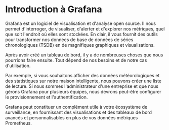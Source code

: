 # Introduction à Grafana

Grafana est un logiciel de visualisation et d'analyse open source. Il nous permet d'interroger, de visualiser, d'alerter et d'explorer nos métriques, quel que soit l'endroit où elles sont stockées. En clair, il vous fournit des outils pour transformer nos données de base de données de séries chronologiques (TSDB) en de magnifiques graphiques et visualisations.

Après avoir créé un tableau de bord, il y a de nombreuses choses que nous pourrions faire ensuite. Tout dépend de nos besoins et de notre cas d'utilisation.

Par exemple, si vous souhaitons afficher des données météorologiques et des statistiques sur notre maison intelligente, nous pouvons créer une liste de lecture. Si nous sommes l'administrateur d'une entreprise et que nous gérons Grafana pour plusieurs équipes, nous devrons peut-être configurer le provisionnement et l'authentification.

Grafana peut constituer un complément utile à votre écosystème de surveillance, en fournissant des visualisations et des tableaux de bord avancés et personnalisables en plus de vos données métriques Prometheus.